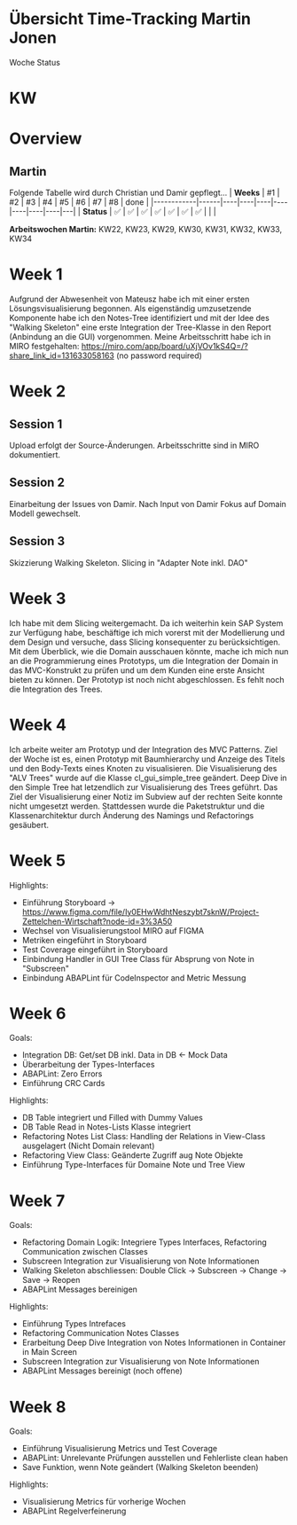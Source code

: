 # Übersicht Time-Tracking Martin Jonen

Woche Status

KW 
=======
# Overview
## Martin
Folgende Tabelle wird durch Christian und Damir gepflegt...
| **Weeks**  | #1   | #2 | #3 | #4 | #5 | #6 | #7 | #8 | done  |
|------------|------|----|----|----|----|----|----|----|---|
| **Status** | :white_check_mark: | :white_check_mark: | :white_check_mark: | :white_check_mark: | :white_check_mark: | :white_check_mark: | :white_check_mark: |  |   |

**Arbeitswochen Martin:**
KW22, KW23, KW29, KW30, KW31, KW32, KW33, KW34


# Week 1

Aufgrund der Abwesenheit von Mateusz habe ich mit einer ersten Lösungsvisualisierung begonnen. Als eigenständig umzusetzende Komponente habe ich den Notes-Tree identifiziert und mit der Idee des "Walking Skeleton" eine erste Integration der Tree-Klasse in den Report (Anbindung an die GUI) vorgenommen. Meine Arbeitsschritt habe ich in MIRO festgehalten: https://miro.com/app/board/uXjVOv1kS4Q=/?share_link_id=131633058163 (no password required)

# Week 2

## Session 1

Upload erfolgt der Source-Änderungen. Arbeitsschritte sind in MIRO dokumentiert.

## Session 2

Einarbeitung der Issues von Damir. Nach Input von Damir Fokus auf Domain Modell gewechselt. 

## Session 3

Skizzierung Walking Skeleton. Slicing in "Adapter Note inkl. DAO"

# Week 3

Ich habe mit dem Slicing weitergemacht. Da ich weiterhin kein SAP System zur Verfügung habe, beschäftige ich mich vorerst mit der Modellierung und dem Design und versuche, dass Slicing konsequenter zu berücksichtigen. 
Mit dem Überblick, wie die Domain ausschauen könnte, mache ich mich nun an die Programmierung eines Prototyps, um die Integration der Domain in das MVC-Konstrukt zu prüfen und um dem Kunden eine erste Ansicht bieten zu können.
Der Prototyp ist noch nicht abgeschlossen. Es fehlt noch die Integration des Trees.

# Week 4
Ich arbeite weiter am Prototyp und der Integration des MVC Patterns. Ziel der Woche ist es, einen Prototyp mit Baumhierarchy und Anzeige des Titels und den Body-Texts eines Knoten zu visualisieren.
Die Visualisierung des "ALV Trees" wurde auf die Klasse cl_gui_simple_tree geändert. Deep Dive in den Simple Tree hat letzendlich zur Visualisierung des Trees geführt. Das Ziel der Visualisierung einer Notiz im Subview auf der rechten Seite konnte nicht umgesetzt werden. Stattdessen wurde die Paketstruktur und die Klassenarchitektur durch Änderung des Namings und Refactorings gesäubert. 

# Week 5
Highlights:
- Einführung Storyboard -> https://www.figma.com/file/Iy0EHwWdhtNeszybt7sknW/Project-Zettelchen-Wirtschaft?node-id=3%3A50
- Wechsel von Visualisierungstool MIRO auf FIGMA
- Metriken eingeführt in Storyboard
- Test Coverage eingeführt in Storyboard
- Einbindung Handler in GUI Tree Class für Absprung von Note in "Subscreen"
- Einbindung ABAPLint für CodeInspector and Metric Messung

# Week 6
Goals:
- Integration DB: Get/set DB inkl. Data in DB ← Mock Data
- Überarbeitung der Types-Interfaces
- ABAPLint: Zero Errors
- Einführung CRC Cards

Highlights:
- DB Table integriert und Filled with Dummy Values
- DB Table Read in Notes-Lists Klasse integriert
- Refactoring Notes List Class: Handling der Relations in View-Class ausgelagert (Nicht Domain relevant)
- Refactoring View Class: Geänderte Zugriff aug Note Objekte
- Einführung Type-Interfaces für Domaine Note und Tree View

# Week 7
Goals:
- Refactoring Domain Logik: Integriere Types Interfaces, Refactoring Communication zwischen Classes
- Subscreen Integration zur Visualisierung von Note Informationen
- Walking Skeleton abschliessen: Double Click -> Subscreen -> Change -> Save -> Reopen
- ABAPLint Messages bereinigen


Highlights:
- Einführung Types Intrefaces
- Refactoring Communication Notes Classes
- Erarbeitung Deep Dive Integration von Notes Informationen in Container in Main Screen
- Subscreen Integration zur Visualisierung von Note Informationen
- ABAPLint Messages bereinigt (noch offene)

# Week 8
Goals:
- Einführung Visualisierung Metrics und Test Coverage
- ABAPLint: Unrelevante Prüfungen ausstellen und Fehlerliste clean haben
- Save Funktion, wenn Note geändert (Walking Skeleton beenden)

Highlights:
- Visualisierung Metrics für vorherige Wochen
- ABAPLint Regelverfeinerung
